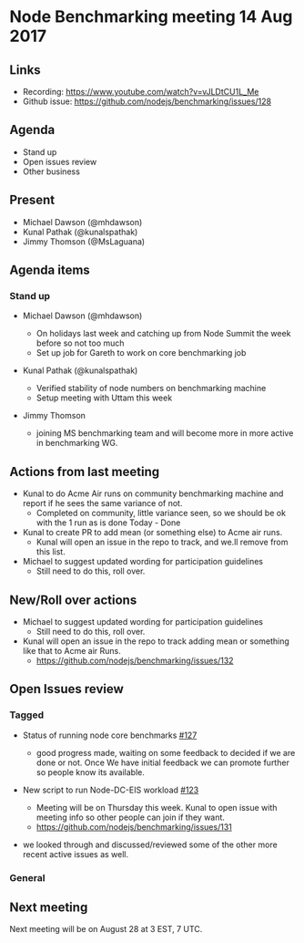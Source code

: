 # Node Benchmarking meeting 14 Aug 2017

## Links
* Recording: https://www.youtube.com/watch?v=vJLDtCU1L_Me
* Github issue: https://github.com/nodejs/benchmarking/issues/128

## Agenda
* Stand up
* Open issues review
* Other business

## Present
* Michael Dawson (@mhdawson)
* Kunal Pathak (@kunalspathak)
* Jimmy Thomson (@MsLaguana)

## Agenda items
### Stand up
* Michael Dawson (@mhdawson)
  * On holidays last week and catching up from Node Summit the week before
    so not too much
  * Set up job for Gareth to work on core benchmarking job

* Kunal Pathak (@kunalspathak)
  * Verified stability of node numbers on benchmarking machine
  * Setup meeting with Uttam this week
* Jimmy Thomson
  * joining MS benchmarking team and will become more in more active in benchmarking WG.

## Actions from last meeting

* Kunal to do Acme Air runs on community benchmarking machine and report if he sees the
  same variance of not.
  * Completed on community, little variance seen, so we should be ok with the 1 run as is done
    Today - Done
* Kunal to create PR to add mean (or something else) to Acme air runs.  
  * Kunal will open an issue in the repo to track, and we.ll remove from this list.
* Michael to suggest updated wording for participation guidelines
  * Still need to do this, roll over.

## New/Roll over actions

* Michael to suggest updated wording for participation guidelines
  * Still need to do this, roll over.
* Kunal will open an issue in the repo to track adding mean or something like that to Acme air
  Runs.
  * https://github.com/nodejs/benchmarking/issues/132 


## Open Issues review
### Tagged
* Status of running node core benchmarks [#127](https://github.com/nodejs/benchmarking/issues/127)
  * good progress made, waiting on some feedback to decided if we are done or not. Once
    We have initial feedback we can promote further so people know its available.
* New script to run Node-DC-EIS workload  [#123](https://github.com/nodejs/benchmarking/pull/123)
  * Meeting will be on Thursday this week.  Kunal to open issue with meeting info so 
    other people can join if they want.
  * https://github.com/nodejs/benchmarking/issues/131

* we looked through and discussed/reviewed some of the other more recent active issues as
  well.

### General

## Next meeting

Next meeting will be on August 28 at 3 EST, 7 UTC.

